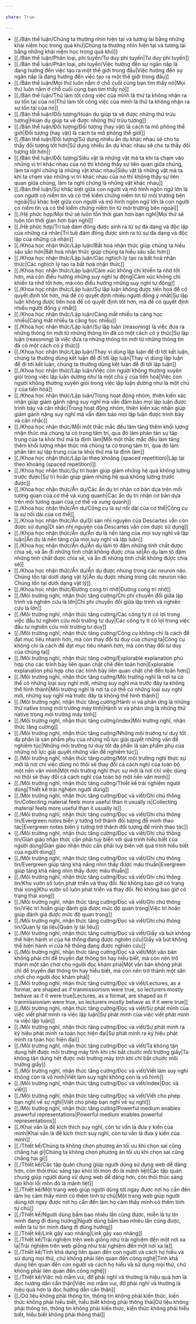 ---  
share: True  
---  
- [[./Bản thể luận/Chúng ta thường nhìn hiện tại và tương lai bằng những khái niệm học trong quá khứ|Chúng ta thường nhìn hiện tại và tương lai bằng những khái niệm học trong quá khứ]]  
- [[./Bản thể luận/Phân loại, phi tuyến/Tư duy phi tuyến|Tư duy phi tuyến]]  
- [[./Bản thể luận/Phân loại, phi tuyến/Việc hướng đến sự ngăn nắp là đang hướng đến việc tạo ra một thế giới trong đầu|Việc hướng đến sự ngăn nắp là đang hướng đến việc tạo ra một thế giới trong đầu]]  
- [[./Bản thể luận/Mọi thứ luôn nằm ở chỗ cuối cùng bạn tìm thấy nó|Mọi thứ luôn nằm ở chỗ cuối cùng bạn tìm thấy nó]]  
- [[./Bản thể luận/Thứ làm tốt công việc của mình là thứ ta không nhận ra sự tồn tại của nó|Thứ làm tốt công việc của mình là thứ ta không nhận ra sự tồn tại của nó]]  
- [[./Bản thể luận/Đối tượng/Hoán dụ giúp ta vẽ được những thứ trừu tượng|Hoán dụ giúp ta vẽ được những thứ trừu tượng]]  
- [[./Bản thể luận/Đối tượng/Đối tượng (hay vật) là cách ta mô phỏng thể giới|Đối tượng (hay vật) là cách ta mô phỏng thể giới]]  
- [[./Bản thể luận/Đối tượng/Sử dụng nhiều ẩn dụ khác nhau sẽ cho ta thấy đối tượng tốt hơn|Sử dụng nhiều ẩn dụ khác nhau sẽ cho ta thấy đối tượng tốt hơn]]  
- [[./Bản thể luận/Đối tượng/Siêu vật là những vật mà ta khi ta chạm vào những vị trí khác nhau của nó thì không thấy sự liên quan giữa chúng, làm ta nghĩ chúng là những vật khác nhau|Siêu vật là những vật mà ta khi ta chạm vào những vị trí khác nhau của nó thì không thấy sự liên quan giữa chúng, làm ta nghĩ chúng là những vật khác nhau]]  
- [[./Bản thể luận/Sự khác biệt giữa con người và mô hình ngôn ngữ lớn là con người có niềm tin và có thể kiểm chứng niềm tin từ môi trường bên ngoài|Sự khác biệt giữa con người và mô hình ngôn ngữ lớn là con người có niềm tin và có thể kiểm chứng niềm tin từ môi trường bên ngoài]]  
- [[./Hệ phức hợp/Mọi thứ sẽ luôn tốn thời gian hơn bạn nghĩ|Mọi thứ sẽ luôn tốn thời gian hơn bạn nghĩ]]  
- [[./Hệ phức hợp/Trí tuệ đám đông được sinh ra từ sự đa dạng và độc lập của những cá nhân|Trí tuệ đám đông được sinh ra từ sự đa dạng và độc lập của những cá nhân]]  
- [[./Khoa học nhận thức/Lập luận/Bất hoà nhận thức giúp chúng ta hiểu sâu sắc hơn|Bất hoà nhận thức giúp chúng ta hiểu sâu sắc hơn]]  
- [[./Khoa học nhận thức/Lập luận/Các nghịch lý tạo ra bất hoà nhận thức|Các nghịch lý tạo ra bất hoà nhận thức]]  
- [[./Khoa học nhận thức/Lập luận/Cảm xúc không chỉ khiến ta nhớ tốt hơn, mà còn điều hướng những suy nghĩ tự động|Cảm xúc không chỉ khiến ta nhớ tốt hơn, mà còn điều hướng những suy nghĩ tự động]]  
- [[./Khoa học nhận thức/Lập luận/Sự lập luận không được tiến hoá để có quyết định tốt hơn, mà để có quyết định nhiều người đồng ý nhất|Sự lập luận không được tiến hoá để có quyết định tốt hơn, mà để có quyết định nhiều người đồng ý nhất]]  
- [[./Khoa học nhận thức/Lập luận/Càng mất nhiều ta càng học nhiều|Càng mất nhiều ta càng học nhiều]]  
- [[./Khoa học nhận thức/Lập luận/Sự lập luận (reasoning) là việc đưa ra những thông tin mới từ những thông tin đã có một cách có ý thức|Sự lập luận (reasoning) là việc đưa ra những thông tin mới từ những thông tin đã có một cách có ý thức]]  
- [[./Khoa học nhận thức/Lập luận/Thay vì dùng lập luận để đi tới kết luận, chúng ta thường dùng kết luận để đi tới lập luận|Thay vì dùng lập luận để đi tới kết luận, chúng ta thường dùng kết luận để đi tới lập luận]]  
- [[./Khoa học nhận thức/Lập luận/Việc con người không thường xuyên giỏi trong việc lập luận dường như là một chủ ý của tiến hoá|Việc con người không thường xuyên giỏi trong việc lập luận dường như là một chủ ý của tiến hoá]]  
- [[./Khoa học nhận thức/Lập luận/Trong hoạt động nhóm, thiên kiến xác nhận giúp giảm gánh nặng suy nghĩ mà vẫn đảm bảo mọi lập luận được trình bày và cân nhắc|Trong hoạt động nhóm, thiên kiến xác nhận giúp giảm gánh nặng suy nghĩ mà vẫn đảm bảo mọi lập luận được trình bày và cân nhắc]]  
- [[./Khoa học nhận thức/Mỗi một thắc mắc đều làm tăng thêm khối lượng nhận thức mà chúng ta có trong tâm trí, qua đó làm phân tán sự tập trung của ta khỏi thứ mà ta định làm|Mỗi một thắc mắc đều làm tăng thêm khối lượng nhận thức mà chúng ta có trong tâm trí, qua đó làm phân tán sự tập trung của ta khỏi thứ mà ta định làm]]  
- [[./Khoa học nhận thức/Lặp lại theo khoảng (spaced repetition)|Lặp lại theo khoảng (spaced repetition)]]  
- [[./Khoa học nhận thức/Sự trì hoãn giúp giảm những hệ quả không lường trước được|Sự trì hoãn giúp giảm những hệ quả không lường trước được]]  
- [[./Khoa học nhận thức/Ẩn dụ/Các ẩn dụ tri nhận cơ bản dựa trên mối tương quan của cơ thể và xung quanh|Các ẩn dụ tri nhận cơ bản dựa trên mối tương quan của cơ thể và xung quanh]]  
- [[./Khoa học nhận thức/Ẩn dụ/Công cụ là sự nối dài của cơ thể|Công cụ là sự nối dài của cơ thể]]  
- [[./Khoa học nhận thức/Ẩn dụ/Di sản nhị nguyên của Descartes vẫn còn được sử dụng|Di sản nhị nguyên của Descartes vẫn còn được sử dụng]]  
- [[./Khoa học nhận thức/Ẩn dụ/Ẩn dụ là nền tảng của mọi suy nghĩ và lập luận|Ẩn dụ là nền tảng của mọi suy nghĩ và lập luận]]  
- [[./Khoa học nhận thức/Ẩn dụ/Ẩn dụ làm tô đậm những tính chất được chia sẻ, và ẩn đi những tính chất không được chia sẻ|Ẩn dụ làm tô đậm những tính chất được chia sẻ, và ẩn đi những tính chất không được chia sẻ]]  
- [[./Khoa học nhận thức/Ẩn dụ/Ẩn dụ được nhúng trong các neuron não. Chúng tồn tại dưới dạng vật lý|Ẩn dụ được nhúng trong các neuron não. Chúng tồn tại dưới dạng vật lý]]  
- [[./Khoa học nhận thức/Đường cong trí nhớ|Đường cong trí nhớ]]  
- [[./Môi trường nghĩ, nhận thức tăng cường/Chi phí chuyển đổi giữa lập trình và nghiên cứu là lớn|Chi phí chuyển đổi giữa lập trình và nghiên cứu là lớn]]  
- [[./Môi trường nghĩ, nhận thức tăng cường/Các công ty ít có lợi trong việc đầu tư nghiên cứu môi trường tư duy|Các công ty ít có lợi trong việc đầu tư nghiên cứu môi trường tư duy]]  
- [[./Môi trường nghĩ, nhận thức tăng cường/Công cụ không chỉ là cách để đạt mục tiêu nhanh hơn, mà còn thay đổi tư duy của chúng ta|Công cụ không chỉ là cách để đạt mục tiêu nhanh hơn, mà còn thay đổi tư duy của chúng ta]]  
- [[./Môi trường nghĩ, nhận thức tăng cường/Explorable explanation phù hợp cho các trình bày liên quan chặt chẽ đến toán hơn|Explorable explanation phù hợp cho các trình bày liên quan chặt chẽ đến toán hơn]]  
- [[./Môi trường nghĩ, nhận thức tăng cường/Môi trường nghĩ là nơi ta có thể có những loại suy nghĩ mới, những suy nghĩ mà trước đây ta không thể hình thành|Môi trường nghĩ là nơi ta có thể có những loại suy nghĩ mới, những suy nghĩ mà trước đây ta không thể hình thành]]  
- [[./Môi trường nghĩ, nhận thức tăng cường/Hành vi và phản ứng là những thứ native trong môi trường máy tính|Hành vi và phản ứng là những thứ native trong môi trường máy tính]]  
- [[./Môi trường nghĩ, nhận thức tăng cường/index|Môi trường nghĩ, nhận thức tăng cường]]  
- [[./Môi trường nghĩ, nhận thức tăng cường/Những môi trường tư duy tốt đa phần là sản phẩm phụ của những nỗ lực giải quyết những vấn đề nghiêm túc|Những môi trường tư duy tốt đa phần là sản phẩm phụ của những nỗ lực giải quyết những vấn đề nghiêm túc]]  
- [[./Môi trường nghĩ, nhận thức tăng cường/Một môi trường nghĩ thực sự mới là nơi chỉ việc dùng nó thôi sẽ thay đổi cả cách nghĩ của toàn bộ một nền văn minh|Một môi trường nghĩ thực sự mới là nơi chỉ việc dùng nó thôi sẽ thay đổi cả cách nghĩ của toàn bộ một nền văn minh]]  
- [[./Môi trường nghĩ, nhận thức tăng cường/Thiết kế trải nghiệm người dùng|Thiết kế trải nghiệm người dùng]]  
- [[./Môi trường nghĩ, nhận thức tăng cường/Đọc và viết/Ghi chú thông tin/Collecting material feels more useful than it usually is|Collecting material feels more useful than it usually is]]  
- [[./Môi trường nghĩ, nhận thức tăng cường/Đọc và viết/Ghi chú thông tin/Evergreen notes biến ý tưởng trở thành đối tượng để mình thao tác|Evergreen notes biến ý tưởng trở thành đối tượng để mình thao tác]]  
- [[./Môi trường nghĩ, nhận thức tăng cường/Đọc và viết/Ghi chú thông tin/Giàn giáo nhận thức cần phải tuỳ biến với quá trình hiểu biết của người dùng|Giàn giáo nhận thức cần phải tuỳ biến với quá trình hiểu biết của người dùng]]  
- [[./Môi trường nghĩ, nhận thức tăng cường/Đọc và viết/Ghi chú thông tin/Evergreen giúp tăng khả năng nhìn thấy được mâu thuẫn|Evergreen giúp tăng khả năng nhìn thấy được mâu thuẫn]]  
- [[./Môi trường nghĩ, nhận thức tăng cường/Đọc và viết/Ghi chú thông tin/Khu vườn số luôn phát triển và thay đổi. Nó không bao giờ có trạng thái xong|Khu vườn số luôn phát triển và thay đổi. Nó không bao giờ có trạng thái xong]]  
- [[./Môi trường nghĩ, nhận thức tăng cường/Đọc và viết/Ghi chú thông tin/Việc trì hoãn giúp đánh giá được mức độ quan trong|Việc trì hoãn giúp đánh giá được mức độ quan trong]]  
- [[./Môi trường nghĩ, nhận thức tăng cường/Đọc và viết/Ghi chú thông tin/Quản lý tài liệu|Quản lý tài liệu]]  
- [[./Môi trường nghĩ, nhận thức tăng cường/Đọc và viết/Giấy và bút không thể hiện hành vi của hệ thống đang được nghiên cứu|Giấy và bút không thể hiện hành vi của hệ thống đang được nghiên cứu]]  
- [[./Môi trường nghĩ, nhận thức tăng cường/Đọc và viết/Một văn bản không phải chỉ để truyền đạt thông tin hay hiểu biết, mà còn nên trở thành một sân chơi cho người đọc khám phá|Một văn bản không phải chỉ để truyền đạt thông tin hay hiểu biết, mà còn nên trở thành một sân chơi cho người đọc khám phá]]  
- [[./Môi trường nghĩ, nhận thức tăng cường/Đọc và viết/Lectures, as a format, are shaped as if tranmissionism were true, so lecturers mostly behave as if it were true|Lectures, as a format, are shaped as if tranmissionism were true, so lecturers mostly behave as if it were true]]  
- [[./Môi trường nghĩ, nhận thức tăng cường/Đọc và viết/Sự phát minh của việc viết phát minh ra việc lập luận|Sự phát minh của việc viết phát minh ra việc lập luận]]  
- [[./Môi trường nghĩ, nhận thức tăng cường/Đọc và viết/Sự phát minh ra ký hiệu phát minh ra toán học hiện đại|Sự phát minh ra ký hiệu phát minh ra toán học hiện đại]]  
- [[./Môi trường nghĩ, nhận thức tăng cường/Đọc và viết/Ta không tận dụng hết được môi trường máy tính khi chỉ bắt chước môi trường giấy|Ta không tận dụng hết được môi trường máy tính khi chỉ bắt chước môi trường giấy]]  
- [[./Môi trường nghĩ, nhận thức tăng cường/Đọc và viết/Viết làm suy nghĩ không còn là vô hình|Viết làm suy nghĩ không còn là vô hình]]  
- [[./Môi trường nghĩ, nhận thức tăng cường/Đọc và viết/index|Đọc và viết]]  
- [[./Môi trường nghĩ, nhận thức tăng cường/Đọc và viết/Viết cho phép bạn nghĩ về sự nghĩ|Viết cho phép bạn nghĩ về sự nghĩ]]  
- [[./Môi trường nghĩ, nhận thức tăng cường/Powerful medium enables powerful representations|Powerful medium enables powerful representations]]  
- [[./Khai vấn là để kích thích suy nghĩ, còn tư vấn là đưa ý kiến của mình|Khai vấn là để kích thích suy nghĩ, còn tư vấn là đưa ý kiến của mình]]  
- [[./Thiết kế/Chúng ta không chọn phương án tối ưu khi chọn sai cũng chẳng hại gì|Chúng ta không chọn phương án tối ưu khi chọn sai cũng chẳng hại gì]]  
- [[./Thiết kế/Các tập quán chung giúp người dùng sử dụng web dễ dàng hơn, còn thôi thúc sáng tạo khỏi lối mòn đó là mãnh liệt|Các tập quán chung giúp người dùng sử dụng web dễ dàng hơn, còn thôi thúc sáng tạo khỏi lối mòn đó là mãnh liệt]]  
- [[./Thiết kế/Một trang web giúp người dùng tới ngay được nơi họ cần đến làm họ cảm thấy mình có thêm tính tự chủ|Một trang web giúp người dùng tới ngay được nơi họ cần đến làm họ cảm thấy mình có thêm tính tự chủ]]  
- [[./Thiết kế/Người dùng bấm bao nhiêu lần cũng được, miễn là tự tin mình đang đi đúng hướng|Người dùng bấm bao nhiêu lần cũng được, miễn là tự tin mình đang đi đúng hướng]]  
- [[./Thiết kế/Link gây xao nhãng|Link gây xao nhãng]]  
- [[./Thiết kế/Trải nghiệm trên web giống như trải nghiệm đến một nơi xa lạ|Trải nghiệm trên web giống như trải nghiệm đến một nơi xa lạ]]  
- [[./Thiết kế/Tính khả dụng liên quan đến con người và cách họ hiểu và sử dụng mọi thứ, chứ không phải liên quan đến công nghệ|Tính khả dụng liên quan đến con người và cách họ hiểu và sử dụng mọi thứ, chứ không phải liên quan đến công nghệ]]  
- [[./Thiết kế/Việc mò mẫm vui, đỡ phải nghĩ và thường là hiệu quả hơn là đọc hướng dẫn cẩn thận|Việc mò mẫm vui, đỡ phải nghĩ và thường là hiệu quả hơn là đọc hướng dẫn cẩn thận]]  
- [[./Dữ liệu không phải thông tin, thông tin không phải kiến thức, kiến thức không phải hiểu biết, hiểu biết không phải thông thái|Dữ liệu không phải thông tin, thông tin không phải kiến thức, kiến thức không phải hiểu biết, hiểu biết không phải thông thái]]  
  
